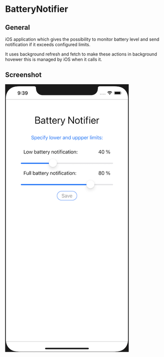 # BatteryNotifier

## General
iOS application which gives the possibility to monitor battery level and send notification if it exceeds configured limits.

It uses background refresh and fetch to make these actions in background hovewer this is managed by iOS when it calls it.

## Screenshot

![alt text](screen.jpg?raw=true)


